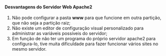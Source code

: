#### Desvantagens do Servidor Web Apache2

1. Não pode configurar a pasta **www**  para que funcione em outra partição, que não seja a partição raiz;
2. Não existe um editor de configuração visual personalizado para administrar as variáveis possíveis do servidor;
3. Em função de não ter um programa do próprio servidor apache2 para configura-lo, tive muita dificuldade para fazer funcionar vários sites no mesmo servidor.
